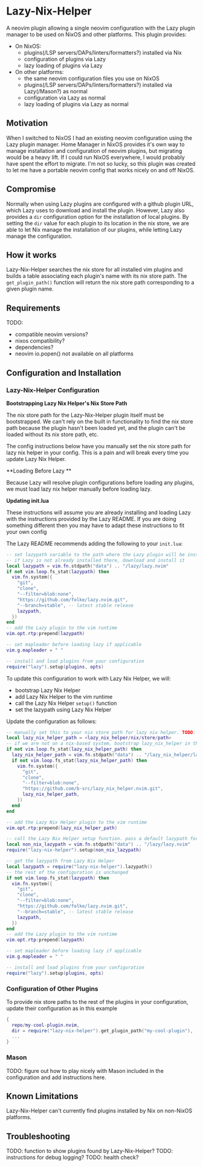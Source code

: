 # Lazy-Nix-Helper

A neovim plugin allowing a single neovim configuration with the Lazy plugin manager to be used on NixOS and other platforms. This plugin provides:

 - On NixOS:
   + plugins(/LSP servers/DAPs/linters/formatters?) installed via Nix
   + configuration of plugins via Lazy
   + lazy loading of plugins via Lazy
 - On other platforms:
   + the same neovim configuration files you use on NixOS
   + plugins(/LSP servers/DAPs/linters/formatters?) installed via Lazy(/Mason?) as normal
   + configuration via Lazy as normal
   + lazy loading of plugins via Lazy as normal


## Motivation

When I switched to NixOS I had an existing neovim configuration using the Lazy plugin manager. Home Manager in NixOS provides it's own way to manage installation and configuration of neovim plugins, but migrating would be a heavy lift. If I could run NixOS everywhere, I would probably have spent the effort to migrate. I'm not so lucky, so this plugin was created to let me have a portable neovim config that works nicely on and off NixOS.

## Compromise

Normally when using Lazy plugins are configured with a github plugin URL, which Lazy uses to download and install the plugin. However, Lazy also provides a `dir` configuration option for the installation of local plugins. By setting the `dir` value for each plugin to its location in the nix store, we are able to let Nix manage the installation of our plugins, while letting Lazy manage the configuration.

## How it works

Lazy-Nix-Helper searches the nix store for all installed vim plugins and builds a table associating each plugin's name with its nix store path. The `get_plugin_path()` function will return the nix store path corresponding to a given plugin name.

## Requirements

TODO: 
 - compatible neovim versions?
 - nixos compatibility? 
 - dependencies?
 - neovim io.popen() not available on all platforms


## Configuration and Installation

### Lazy-Nix-Helper Configuration

**Bootstrapping Lazy Nix Helper's Nix Store Path**

The nix store path for the Lazy-Nix-Helper plugin itself must be bootstrapped. We can't rely on the built in functionality to find the nix store path because the plugin hasn't been loaded yet, and the plugin can't be loaded without its nix store path, etc.

The config instructions below have you manually set the nix store path for lazy nix helper in your config. This is a pain and will break every time you update Lazy Nix Helper.

**Loading Before Lazy **

Because Lazy will resolve plugin configurations before loading any plugins, we must load lazy nix helper manually before loading lazy.

**Updating init.lua**

These instructions will assume you are already installing and loading Lazy with the instructions provided by the Lazy README. If you are doing something different then you may have to adapt these instructions to fit your own config

The Lazy README recommends adding the following to your `init.lua`:

```Lua
-- set lazypath variable to the path where the Lazy plugin will be installed on your system
-- if Lazy is not already installed there, download and install it
local lazypath = vim.fn.stdpath("data") .. "/lazy/lazy.nvim"
if not vim.loop.fs_stat(lazypath) then
  vim.fn.system({
    "git",
    "clone",
    "--filter=blob:none",
    "https://github.com/folke/lazy.nvim.git",
    "--branch=stable", -- latest stable release
    lazypath,
  })
end
-- add the Lazy plugin to the vim runtime
vim.opt.rtp:prepend(lazypath)

-- set mapleader before loading lazy if applicable
vim.g.mapleader = " "

-- install and load plugins from your configuration
require("lazy").setup(plugins, opts)
```

To update this configuration to work with Lazy Nix Helper, we will:
 - bootstrap Lazy Nix Helper
 - add Lazy Nix Helper to the vim runtime
 - call the Lazy Nix Helper `setup()` function
 - set the lazypath using Lazy Nix Helper


Update the configuration as follows:
```Lua
-- manually set this to your nix store path for lazy nix helper. TODO: improve
local lazy_nix_helper_path = <lazy_nix_helper/nix/store/path>
-- if we are not on a nix-based system, bootstrap lazy_nix_helper in the same way lazy is bootstrapped
if not vim.loop.fs_stat(lazy_nix_helper_path) then
  lazy_nix_helper_path = vim.fn.stdpath("data") .. "/lazy_nix_helper/lazy_nix_helper.nvim"
  if not vim.loop.fs_stat(lazy_nix_helper_path) then
    vim.fn.system({
      "git",
      "clone",
      "--filter=blob:none",
      "https://github.com/b-src/lazy_nix_helper.nvim.git",
      lazy_nix_helper_path,
    })
  end
end

-- add the Lazy Nix Helper plugin to the vim runtime
vim.opt.rtp:prepend(lazy_nix_helper_path)

-- call the Lazy Nix Helper setup function. pass a default lazypath for non-nix systems as an argument
local non_nix_lazypath = vim.fn.stdpath("data") .. "/lazy/lazy.nvim"
require("lazy-nix-helper").setup(non_nix_lazypath)

-- get the lazypath from Lazy Nix Helper
local lazypath = require("lazy-nix-helper").lazypath()
-- the rest of the configuration is unchanged
if not vim.loop.fs_stat(lazypath) then
  vim.fn.system({
    "git",
    "clone",
    "--filter=blob:none",
    "https://github.com/folke/lazy.nvim.git",
    "--branch=stable", -- latest stable release
    lazypath,
  })
end
-- add the Lazy plugin to the vim runtime
vim.opt.rtp:prepend(lazypath)

-- set mapleader before loading lazy if applicable
vim.g.mapleader = " "

-- install and load plugins from your configuration
require("lazy").setup(plugins, opts)
```

### Configuration of Other Plugins

To provide nix store paths to the rest of the plugins in your configuration, update their configuration as in this example

```Lua
{
  repo/my-cool-plugin.nvim,
  dir = require("lazy-nix-helper").get_plugin_path("my-cool-plugin"),
  ...
}
```

### Mason

TODO: figure out how to play nicely with Mason included in the configuration and add instructions here.

## Known Limitations

Lazy-Nix-Helper can't currently find plugins installed by Nix on non-NixOS platforms.

## Troubleshooting

TODO: function to show plugins found by Lazy-Nix-Helper?
TODO: instructions for debug logging?
TODO: health check?

